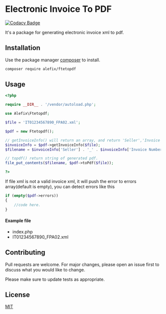 # Electronic Invoice To PDF

[![Codacy Badge](https://api.codacy.com/project/badge/Grade/00af30382345413dbe6abde5cba06765)](https://app.codacy.com/app/hirale/ftetopdf?utm_source=github.com&utm_medium=referral&utm_content=hirale/ftetopdf&utm_campaign=Badge_Grade_Settings)

It's a package for generating electronic invoice xml to pdf.

## Installation

Use the package manager [composer](https://getcomposer.org/download/) to install.

```bash
composer require alefix/ftetopdf
```

## Usage

```php
<?php

require __DIR__ . '/vendor/autoload.php';

use Alefix\Ftetopdf;

$file = 'IT01234567890_FPA02.xml';

$pdf = new Ftetopdf();

// getInvoiceInfo() will return an array, and return 'Seller','Invoice Number','Vat Number'
$invoiceInfo = $pdf->getInvoiceInfo($file);
$filename = $invoiceInfo['Seller'] . '_' . $invoiceInfo['Invoice Number'] . '.pdf';

// topdf() return string of generated pdf.
file_put_contents($filename, $pdf->toPdf($file));

?>
```

If file xml is not a valid invoice xml, it will push the error to errors array(default is empty), you can detect errors like this
```php
if (empty($pdf->errors))
{
    //code here.
}

```
#### Example file
- index.php
- IT01234567890_FPA02.xml


## Contributing
Pull requests are welcome. For major changes, please open an issue first to discuss what you would like to change.

Please make sure to update tests as appropriate.

## License
[MIT](https://choosealicense.com/licenses/mit/)
